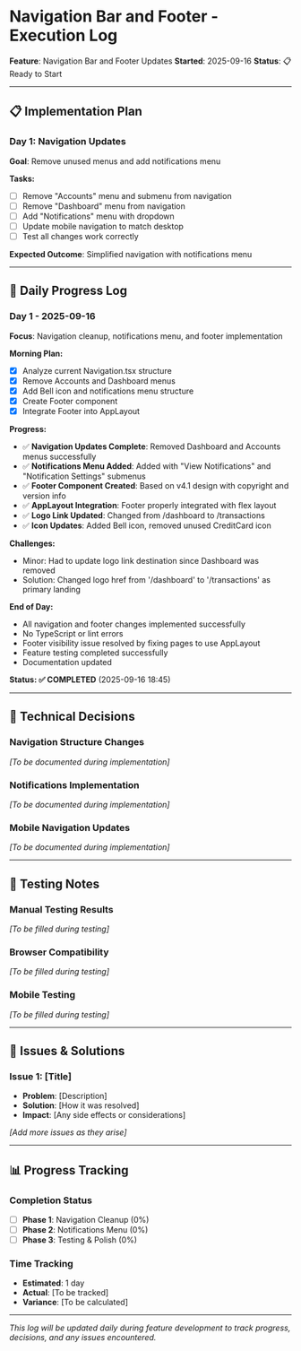 # Navigation Bar and Footer - Execution Log

**Feature**: Navigation Bar and Footer Updates
**Started**: 2025-09-16
**Status**: 📋 Ready to Start

---

## 📋 **Implementation Plan**

### **Day 1: Navigation Updates**
**Goal**: Remove unused menus and add notifications menu

**Tasks:**
- [ ] Remove "Accounts" menu and submenu from navigation
- [ ] Remove "Dashboard" menu from navigation
- [ ] Add "Notifications" menu with dropdown
- [ ] Update mobile navigation to match desktop
- [ ] Test all changes work correctly

**Expected Outcome**: Simplified navigation with notifications menu

---

## 📝 **Daily Progress Log**

### **Day 1 - 2025-09-16**
**Focus**: Navigation cleanup, notifications menu, and footer implementation

**Morning Plan:**
- [x] Analyze current Navigation.tsx structure
- [x] Remove Accounts and Dashboard menus
- [x] Add Bell icon and notifications menu structure
- [x] Create Footer component
- [x] Integrate Footer into AppLayout

**Progress:**
- ✅ **Navigation Updates Complete**: Removed Dashboard and Accounts menus successfully
- ✅ **Notifications Menu Added**: Added with "View Notifications" and "Notification Settings" submenus
- ✅ **Footer Component Created**: Based on v4.1 design with copyright and version info
- ✅ **AppLayout Integration**: Footer properly integrated with flex layout
- ✅ **Logo Link Updated**: Changed from /dashboard to /transactions
- ✅ **Icon Updates**: Added Bell icon, removed unused CreditCard icon

**Challenges:**
- Minor: Had to update logo link destination since Dashboard was removed
- Solution: Changed logo href from '/dashboard' to '/transactions' as primary landing

**End of Day:**
- All navigation and footer changes implemented successfully
- No TypeScript or lint errors
- Footer visibility issue resolved by fixing pages to use AppLayout
- Feature testing completed successfully
- Documentation updated

**Status: ✅ COMPLETED** (2025-09-16 18:45)

---

## 🔧 **Technical Decisions**

### **Navigation Structure Changes**
*[To be documented during implementation]*

### **Notifications Implementation**
*[To be documented during implementation]*

### **Mobile Navigation Updates**
*[To be documented during implementation]*

---

## 🧪 **Testing Notes**

### **Manual Testing Results**
*[To be filled during testing]*

### **Browser Compatibility**
*[To be filled during testing]*

### **Mobile Testing**
*[To be filled during testing]*

---

## 🐛 **Issues & Solutions**

### **Issue 1**: [Title]
- **Problem**: [Description]
- **Solution**: [How it was resolved]
- **Impact**: [Any side effects or considerations]

*[Add more issues as they arise]*

---

## 📊 **Progress Tracking**

### **Completion Status**
- [ ] **Phase 1**: Navigation Cleanup (0%)
- [ ] **Phase 2**: Notifications Menu (0%)
- [ ] **Phase 3**: Testing & Polish (0%)

### **Time Tracking**
- **Estimated**: 1 day
- **Actual**: [To be tracked]
- **Variance**: [To be calculated]

---

*This log will be updated daily during feature development to track progress, decisions, and any issues encountered.*
